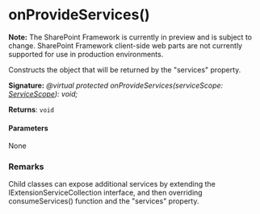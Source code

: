 # onProvideServices()
**Note:** The SharePoint Framework is currently in preview and is subject to change. SharePoint Framework client-side web parts are not currently supported for use in production environments.



Constructs the object that will be returned by the "services" property.

**Signature:** _@virtual protected onProvideServices(serviceScope: [ServiceScope](../../sp-core-library/class/servicescope.md)): void;_

**Returns**: `void`





#### Parameters
None


### Remarks

Child classes can expose additional services by extending the IExtensionServiceCollection interface, and then overriding consumeServices() function and the "services" property.

